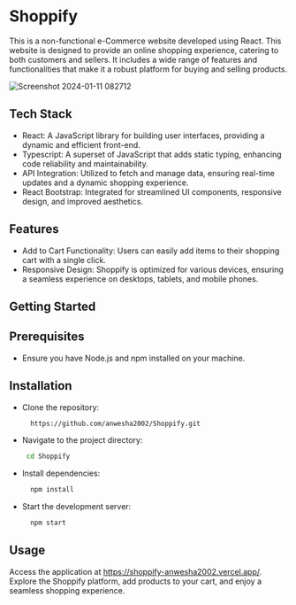 # Shoppify

This is a non-functional e-Commerce website developed using React. This website is designed to provide an online shopping experience, catering to both customers and sellers. It includes a wide range of features and functionalities that make it a robust platform for buying and selling products.

![Screenshot 2024-01-11 082712](https://github.com/anwesha2002/Shoppify/assets/116761608/f00b0d53-8c8b-4f0a-9bca-0ddc783fd0ab)

## Tech Stack

  - React: A JavaScript library for building user interfaces, providing a dynamic and efficient front-end.
  - Typescript: A superset of JavaScript that adds static typing, enhancing code reliability and maintainability.
  - API Integration: Utilized to fetch and manage data, ensuring real-time updates and a dynamic shopping experience.
  - React Bootstrap: Integrated for streamlined UI components, responsive design, and improved aesthetics.

## Features

  - Add to Cart Functionality: Users can easily add items to their shopping cart with a single click.
  - Responsive Design: Shoppify is optimized for various devices, ensuring a seamless experience on desktops, tablets, and mobile phones.

## Getting Started

## Prerequisites
 - Ensure you have Node.js and npm installed on your machine.
## Installation
 - Clone the repository:
   
    ```bash
      https://github.com/anwesha2002/Shoppify.git
 - Navigate to the project directory:

     ```bash
      cd Shoppify
 - Install dependencies:

     ```bash
       npm install
 - Start the development server:

     ```bash
       npm start
  
## Usage

Access the application at https://shoppify-anwesha2002.vercel.app/.
Explore the Shoppify platform, add products to your cart, and enjoy a seamless shopping experience.
